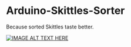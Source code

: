 # Arduino-Skittles-Sorter
Because sorted Skittles taste better. 

[![IMAGE ALT TEXT HERE](https://img.youtube.com/vi/9LJ5PrK7l80/0.jpg)](https://www.youtube.com/watch?v=9LJ5PrK7l80)
